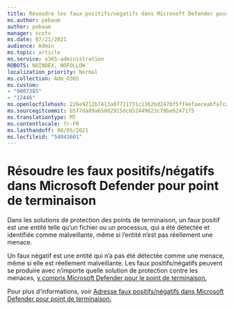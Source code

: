 ```yaml
---
title: Résoudre les faux positifs/négatifs dans Microsoft Defender pour point de terminaison
ms.author: pebaum
author: pebaum
manager: scotv
ms.date: 07/21/2021
audience: Admin
ms.topic: article
ms.service: o365-administration
ROBOTS: NOINDEX, NOFOLLOW
localization_priority: Normal
ms.collection: Adm_O365
ms.custom:
- "9007385"
- "12446"
ms.openlocfilehash: 226e9212b7413a87711731c1362bd247bf5ff4efaeceabfa7caf31d0a97b8ede
ms.sourcegitcommit: b5f7da89a650d2915dc652449623c78be6247175
ms.translationtype: MT
ms.contentlocale: fr-FR
ms.lasthandoff: 08/05/2021
ms.locfileid: "54043601"
---
```

# <a name="address-false-positivesnegatives-in-microsoft-defender-for-endpoint"></a>Résoudre les faux positifs/négatifs dans Microsoft Defender pour point de terminaison

Dans les solutions de protection des points de terminaison, un faux positif est une entité telle qu’un fichier ou un processus, qui a été détectée et identifiée comme malveillante, même si l’entité n’est pas réellement une menace. 

Un faux négatif est une entité qui n’a pas été détectée comme une menace, même si elle est réellement malveillante. Les faux positifs/négatifs peuvent se produire avec n’importe quelle solution de protection contre les menaces, [y compris Microsoft Defender pour le point de terminaison.](/microsoft-365/security/defender-endpoint/microsoft-defender-endpoint)

Pour plus d’informations, voir [Adresse faux positifs/négatifs dans Microsoft Defender pour point de terminaison.](/microsoft-365/security/defender-endpoint/defender-endpoint-false-positives-negatives)
